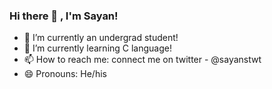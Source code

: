 ### Hi there 👋 , I'm Sayan!

- 🔭 I’m currently an undergrad student!
- 🌱 I’m currently learning C language!
- 📫 How to reach me: connect me on twitter - @sayanstwt
- 😄 Pronouns: He/his
 

